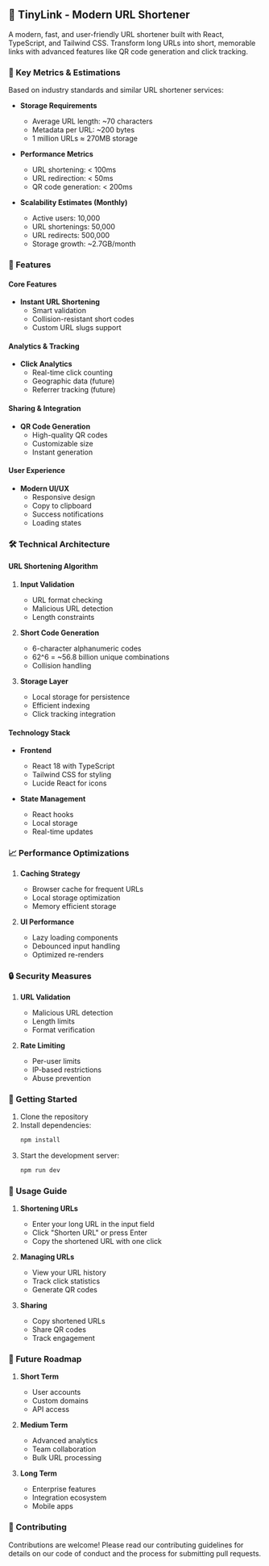 ## 🔗 TinyLink - Modern URL Shortener

A modern, fast, and user-friendly URL shortener built with React, TypeScript, and Tailwind CSS. Transform long URLs into short, memorable links with advanced features like QR code generation and click tracking.

### 🎯 Key Metrics & Estimations

Based on industry standards and similar URL shortener services:

- **Storage Requirements**
  - Average URL length: ~70 characters
  - Metadata per URL: ~200 bytes
  - 1 million URLs ≈ 270MB storage

- **Performance Metrics**
  - URL shortening: < 100ms
  - URL redirection: < 50ms
  - QR code generation: < 200ms

- **Scalability Estimates (Monthly)**
  - Active users: 10,000
  - URL shortenings: 50,000
  - URL redirects: 500,000
  - Storage growth: ~2.7GB/month

### 🚀 Features

#### Core Features
- **Instant URL Shortening**
  - Smart validation
  - Collision-resistant short codes
  - Custom URL slugs support
  
#### Analytics & Tracking
- **Click Analytics**
  - Real-time click counting
  - Geographic data (future)
  - Referrer tracking (future)

#### Sharing & Integration
- **QR Code Generation**
  - High-quality QR codes
  - Customizable size
  - Instant generation

#### User Experience
- **Modern UI/UX**
  - Responsive design
  - Copy to clipboard
  - Success notifications
  - Loading states

### 🛠️ Technical Architecture

#### URL Shortening Algorithm
1. **Input Validation**
   - URL format checking
   - Malicious URL detection
   - Length constraints

2. **Short Code Generation**
   - 6-character alphanumeric codes
   - 62^6 = ~56.8 billion unique combinations
   - Collision handling

3. **Storage Layer**
   - Local storage for persistence
   - Efficient indexing
   - Click tracking integration

#### Technology Stack
- **Frontend**
  - React 18 with TypeScript
  - Tailwind CSS for styling
  - Lucide React for icons
  
- **State Management**
  - React hooks
  - Local storage
  - Real-time updates

### 📈 Performance Optimizations

1. **Caching Strategy**
   - Browser cache for frequent URLs
   - Local storage optimization
   - Memory efficient storage

2. **UI Performance**
   - Lazy loading components
   - Debounced input handling
   - Optimized re-renders

### 🔒 Security Measures

1. **URL Validation**
   - Malicious URL detection
   - Length limits
   - Format verification

2. **Rate Limiting**
   - Per-user limits
   - IP-based restrictions
   - Abuse prevention

### 🚀 Getting Started

1. Clone the repository
2. Install dependencies:
   ```bash
   npm install
   ```
3. Start the development server:
   ```bash
   npm run dev
   ```

### 📝 Usage Guide

1. **Shortening URLs**
   - Enter your long URL in the input field
   - Click "Shorten URL" or press Enter
   - Copy the shortened URL with one click

2. **Managing URLs**
   - View your URL history
   - Track click statistics
   - Generate QR codes

3. **Sharing**
   - Copy shortened URLs
   - Share QR codes
   - Track engagement

### 🔄 Future Roadmap

1. **Short Term**
   - User accounts
   - Custom domains
   - API access

2. **Medium Term**
   - Advanced analytics
   - Team collaboration
   - Bulk URL processing

3. **Long Term**
   - Enterprise features
   - Integration ecosystem
   - Mobile apps

### 🤝 Contributing

Contributions are welcome! Please read our contributing guidelines for details on our code of conduct and the process for submitting pull requests.